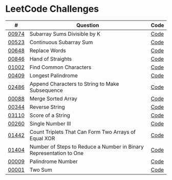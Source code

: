 # LeetCode Challenges

| #                                                                                                          | Question                                                           | Code                                                                           |
|------------------------------------------------------------------------------------------------------------|--------------------------------------------------------------------|--------------------------------------------------------------------------------|
| [00974](https://leetcode.com/problems/subarray-sums-divisible-by-k)                                        | Subarray Sums Divisible by K                                       | [Code](src%2F00974-SubarraySumsDivisibleByK.kt)                                | 
| [00523](https://leetcode.com/problems/continuous-subarray-sum)                                             | Continuous Subarray Sum                                            | [Code](src%2F00523-ContinuousSubarraySum.kt)                                   | 
| [00648](https://leetcode.com/problems/replace-words)                                                       | Replace Words                                                      | [Code](src%2F00648-ReplaceWords.kt)                                            | 
| [00846](https://leetcode.com/problems/hand-of-straights)                                                   | Hand of Straights                                                  | [Code](src%2F00846-HandOfStraights.kt)                                         | 
| [01002](https://leetcode.com/problems/find-common-characters)                                              | Find Common Characters                                             | [Code](src%2F01002-FindCommonCharacters.kt)                                    | 
| [00409](https://leetcode.com/problems/longest-palindrome)                                                  | Longest Palindrome                                                 | [Code](src%2F00409-LongestPalindrome.kt)                                       | 
| [02486](https://leetcode.com/problems/append-characters-to-string-to-make-subsequence)                     | Append Characters to String to Make Subsequence                    | [Code](src%2F02486-AppendCharactersToStringToMakeSubsequence.kt)               | 
| [00088](https://leetcode.com/problems/merge-sorted-array)                                                  | Merge Sorted Array                                                 | [Code](src%2F00088-MergeSortedArray.kt)                                        | 
| [00344](https://leetcode.com/problems/reverse-string)                                                      | Reverse String                                                     | [Code](src%2F00344-ReverseString.kt)                                           | 
| [03110](https://leetcode.com/problems/score-of-a-string)                                                   | Score of a String                                                  | [Code](src%2F03110-ScoreOfAString.kt)                                          | 
| [00260](https://leetcode.com/problems/single-number-iii)                                                   | Single Number III                                                  | [Code](src%2F00260-SingleNumberIII.kt)                                         | 
| [01442](https://leetcode.com/problems/count-triplets-that-can-form-two-arrays-of-equal-xor/)               | Count Triplets That Can Form Two Arrays of Equal XOR               | [Code](src%2F01442-CountTripletsThatCanFormTwoArraysOfEqualXOR.kt)             | 
| [01404](https://leetcode.com/problems/number-of-steps-to-reduce-a-number-in-binary-representation-to-one/) | Number of Steps to Reduce a Number in Binary Representation to One | [Code](src%2F01401-NumberOfStepsToReduceANumberInBinaryRepresentationToOne.kt) | 
| [00009](https://leetcode.com/problems/palindrome-number)                                                   | Palindrome Number                                                  | [Code](src%2F00009-PalindromeNumber.kt)                                        | 
| [00001](https://leetcode.com/problems/two-sum/description/)                                                | Two Sum                                                            | [Code](src%2F001-TwoSum.kt)                                                    | 
